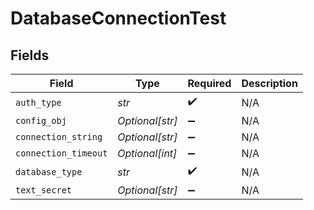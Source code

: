 # DatabaseConnectionTest


## Fields

| Field                | Type                 | Required             | Description          |
| -------------------- | -------------------- | -------------------- | -------------------- |
| `auth_type`          | *str*                | :heavy_check_mark:   | N/A                  |
| `config_obj`         | *Optional[str]*      | :heavy_minus_sign:   | N/A                  |
| `connection_string`  | *Optional[str]*      | :heavy_minus_sign:   | N/A                  |
| `connection_timeout` | *Optional[int]*      | :heavy_minus_sign:   | N/A                  |
| `database_type`      | *str*                | :heavy_check_mark:   | N/A                  |
| `text_secret`        | *Optional[str]*      | :heavy_minus_sign:   | N/A                  |